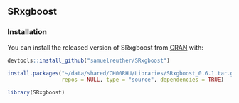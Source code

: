 
<!-- README.md is generated from README.Rmd. Please edit that file -->

## SRxgboost

<!-- badges: start -->
<!-- badges: end -->
<!-- The goal of SRxgboost is to ... -->

### Installation

You can install the released version of SRxgboost from
[CRAN](https://CRAN.R-project.org) with:

``` r
devtools::install_github("samuelreuther/SRxgboost")

install.packages("~/data/shared/CH00RHU/Libraries/SRxgboost_0.6.1.tar.gz",
                 repos = NULL, type = "source", dependencies = TRUE)

library(SRxgboost)
```
